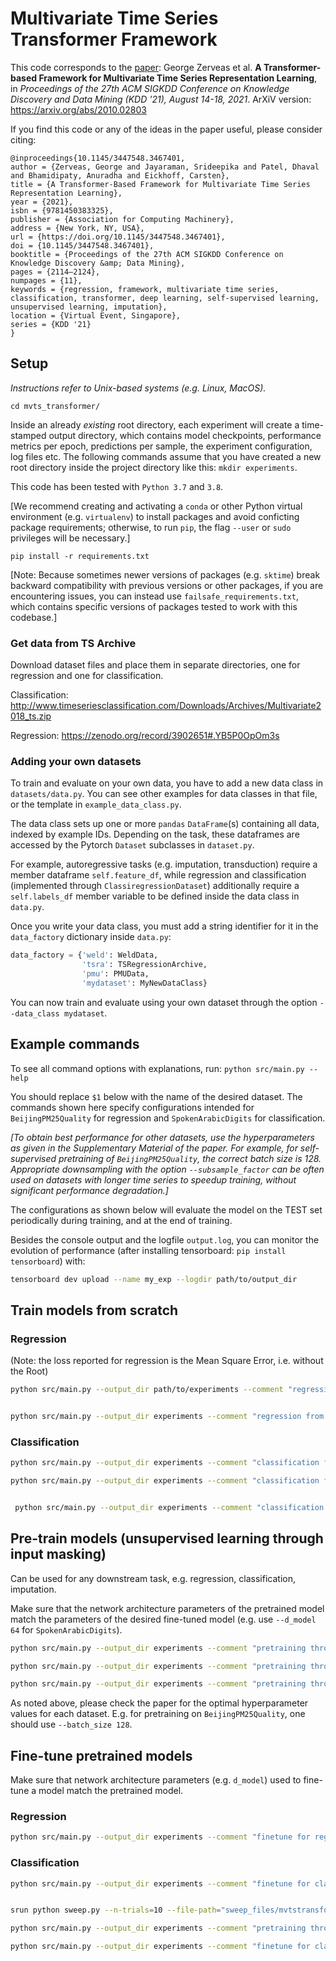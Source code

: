 # Multivariate Time Series Transformer Framework

This code corresponds to the [paper](https://dl.acm.org/doi/10.1145/3447548.3467401): George Zerveas et al. **A Transformer-based Framework for Multivariate Time Series Representation Learning**, in _Proceedings of the 27th ACM SIGKDD Conference on Knowledge Discovery and Data Mining (KDD '21), August 14-18, 2021_.
ArXiV version: https://arxiv.org/abs/2010.02803

If you find this code or any of the ideas in the paper useful, please consider citing:
```buildoutcfg
@inproceedings{10.1145/3447548.3467401,
author = {Zerveas, George and Jayaraman, Srideepika and Patel, Dhaval and Bhamidipaty, Anuradha and Eickhoff, Carsten},
title = {A Transformer-Based Framework for Multivariate Time Series Representation Learning},
year = {2021},
isbn = {9781450383325},
publisher = {Association for Computing Machinery},
address = {New York, NY, USA},
url = {https://doi.org/10.1145/3447548.3467401},
doi = {10.1145/3447548.3467401},
booktitle = {Proceedings of the 27th ACM SIGKDD Conference on Knowledge Discovery &amp; Data Mining},
pages = {2114–2124},
numpages = {11},
keywords = {regression, framework, multivariate time series, classification, transformer, deep learning, self-supervised learning, unsupervised learning, imputation},
location = {Virtual Event, Singapore},
series = {KDD '21}
}
```

## Setup

_Instructions refer to Unix-based systems (e.g. Linux, MacOS)._

`cd mvts_transformer/`

Inside an already *existing* root directory, each experiment will create a time-stamped output directory, which contains
model checkpoints, performance metrics per epoch, predictions per sample, the experiment configuration, log files etc.
The following commands assume that you have created a new root directory inside the project directory like this: 
`mkdir experiments`.

This code has been tested with `Python 3.7` and `3.8`.

[We recommend creating and activating a `conda` or other Python virtual environment (e.g. `virtualenv`) to 
install packages and avoid conficting package requirements; otherwise, to run `pip`, the flag `--user` or `sudo` privileges will be necessary.]

`pip install -r requirements.txt`

[Note: Because sometimes newer versions of packages (e.g. `sktime`) break backward compatibility with previous versions or other packages, 
if you are encountering issues, you can instead use `failsafe_requirements.txt`, which contains specific versions 
of packages tested to work with this codebase.] 

### Get data from TS Archive

Download dataset files and place them in separate directories, one for regression and one for classification.

Classification: http://www.timeseriesclassification.com/Downloads/Archives/Multivariate2018_ts.zip

Regression: https://zenodo.org/record/3902651#.YB5P0OpOm3s

### Adding your own datasets

To train and evaluate on your own data, you have to add a new data class in `datasets/data.py`.
You can see other examples for data classes in that file, or the template in `example_data_class.py`.

The data class sets up one or more `pandas` `DataFrame`(s) containing all data, indexed by example IDs.
Depending on the task, these dataframes are accessed by the Pytorch `Dataset` subclasses in `dataset.py`.

For example, autoregressive tasks (e.g. imputation, transduction) require a member dataframe `self.feature_df`, 
while regression and classification (implemented through `ClassiregressionDataset`) additionally require a `self.labels_df` member
variable to be defined inside the data class in `data.py`.

Once you write your data class, you must add a string identifier for it in the `data_factory` dictionary inside `data.py`:
```python
data_factory = {'weld': WeldData,
                'tsra': TSRegressionArchive,
                'pmu': PMUData,
                'mydataset': MyNewDataClass}
```

You can now train and evaluate using your own dataset through the option `--data_class mydataset`.

## Example commands

To see all command options with explanations, run: `python src/main.py --help`

You should replace `$1` below with the name of the desired dataset.
The commands shown here specify configurations intended for `BeijingPM25Quality` for regression and `SpokenArabicDigits` for classification.

_[To obtain best performance for other datasets, *use the hyperparameters as given in the Supplementary Material of the paper*. For example, for self-supervised pretraining of `BeijingPM25Quality`, the correct batch size is 128.
Appropriate downsampling with the option `--subsample_factor` can be often used on datasets with longer time series to speedup training, without significant
performance degradation.]_

The configurations as shown below will evaluate the model on the TEST set periodically during training, and at the end of training.

Besides the console output  and the logfile `output.log`, you can monitor the evolution of performance (after installing tensorboard: `pip install tensorboard`) with:
```bash
tensorboard dev upload --name my_exp --logdir path/to/output_dir
```

## Train models from scratch


### Regression

(Note: the loss reported for regression is the Mean Square Error, i.e. without the Root)

```bash
python src/main.py --output_dir path/to/experiments --comment "regression from Scratch" --name $1_fromScratch_Regression --records_file Regression_records.xls --data_dir path/to/Datasets/Regression/$1/ --data_class tsra --pattern TRAIN --val_pattern TEST --epochs 100 --lr 0.001 --optimizer RAdam  --pos_encoding learnable --task regression


python src/main.py --output_dir experiments --comment "regression from Scratch" --name BeijingPM25Quality_fromScratch_Regression --records_file Regression_records.xls --data_dir data/Regression/BeijingPM25Quality/ --data_class tsra --pattern TRAIN --val_pattern TEST --epochs 100 --lr 0.001 --optimizer RAdam  --pos_encoding learnable --task regression
```

### Classification

```bash
python src/main.py --output_dir experiments --comment "classification from Scratch" --name $1_fromScratch --records_file Classification_records.xls --data_dir path/to/Datasets/Classification/$1/ --data_class tsra --pattern TRAIN --val_pattern TEST --epochs 400 --lr 0.001 --optimizer RAdam  --pos_encoding learnable  --task classification  --key_metric accuracy

python src/main.py --output_dir experiments --comment "classification from Scratch" --name asimow_fromScratch --records_file Classification_records.xls --data_dir data/asimow/ --data_class arcweld --pattern train --val_pattern val --test_pattern test --epochs 15 --lr 0.001 --optimizer RAdam  --pos_encoding learnable  --task classification  --key_metric accuracy


 python src/main.py --output_dir experiments --comment "classification from Scratch" --name asimow_fromScratch --records_file Classification_records.xls --data_dir data/asimow/ --data_class arcweld --pattern train --val_pattern val --test_pattern test --epochs 40 --lr 0.001 --optimizer RAdam  --pos_encoding learnable --task classification  --key_metric accuracy --batch_size 512 --d_model 256 --num_heads 4 --num_layers 4 --logging-tag "Best:MVTS-Transformer-1" --logging-project "asimow-mvts"

```

## Pre-train models (unsupervised learning through input masking)

Can be used for any downstream task, e.g. regression, classification, imputation.

Make sure that the network architecture parameters of the pretrained model match the parameters of the desired fine-tuned model (e.g. use `--d_model 64` for `SpokenArabicDigits`).

```bash
python src/main.py --output_dir experiments --comment "pretraining through imputation" --name $1_pretrained --records_file Imputation_records.xls --data_dir /path/to/$1/ --data_class tsra --pattern TRAIN --val_ratio 0.2 --epochs 700 --lr 0.001 --optimizer RAdam --batch_size 32 --pos_encoding learnable --d_model 128

python src/main.py --output_dir experiments --comment "pretraining through imputation" --name asimow_pretraining --records_file Imputation_records.xls --data_dir data/asimow/ --data_class arcweld --pattern train --val_pattern val --test_pattern test --epochs 40 --lr 0.001 --optimizer RAdam  --pos_encoding learnable --task imputation  --batch_size 512 --d_model 256 --num_heads 4 --num_layers 4 --logging-tag "HyperparamSearch:MVTS-Transformer-1" --logging-project "asimow-mvts"

python src/main.py --output_dir experiments --comment "pretraining through imputation" --name $1_pretrained --records_file Imputation_records.xls --data_dir /path/to/$1/ --data_class tsra --pattern TRAIN --val_ratio 0.2 --epochs 700 --lr 0.001 --optimizer RAdam --batch_size 32 --pos_encoding learnable --d_model 128
```

As noted above, please check the paper for the optimal hyperparameter values for each dataset. E.g. for pretraining on `BeijingPM25Quality`, one should use `--batch_size 128`.

## Fine-tune pretrained models

Make sure that network architecture parameters (e.g. `d_model`) used to fine-tune a model match the pretrained model.

### Regression
```bash
python src/main.py --output_dir experiments --comment "finetune for regression" --name BeijingPM25Quality_finetuned --records_file Regression_records.xls --data_dir /path/to/Datasets/Regression/BeijingPM25Quality/ --data_class tsra --pattern TRAIN --val_pattern TEST  --epochs 200 --lr 0.001 --optimizer RAdam --pos_encoding learnable --d_model 128 --load_model path/to/BeijingPM25Quality_pretrained/checkpoints/model_best.pth --task regression --change_output --batch_size 128
```

### Classification
```bash
python src/main.py --output_dir experiments --comment "finetune for classification" --name SpokenArabicDigits_finetuned --records_file Classification_records.xls --data_dir /path/to/Datasets/Classification/SpokenArabicDigits/ --data_class tsra --pattern TRAIN --val_pattern TEST --epochs 100 --lr 0.001 --optimizer RAdam --batch_size 128 --pos_encoding learnable --d_model 64 --load_model path/to/SpokenArabicDigits_pretrained/checkpoints/model_best.pth --task classification --change_output --key_metric accuracy


srun python sweep.py --n-trials=10 --file-path="sweep_files/mvtstransformer.yml"

python src/main.py --output_dir experiments --comment "pretraining through imputation" --name asimow_pretraining --records_file Imputation_records.xls --data_dir data/asimow/ --data_class arcweld --pattern train --val_pattern val --test_pattern test --epochs 40 --lr 0.001 --optimizer RAdam  --pos_encoding learnable --task imputation --batch_size 512 --d_model 256 --num_heads 4 --num_layers 4 --logging-tag "HyperparamSearch:MVTS-Transformer-2" --logging-project "asimow-mvts"

python src/main.py --output_dir experiments --comment "finetune for classification" --name asimow_finetuned --records_file Classification_records.xls --data_dir data/asimow/  --data_class arcweld --pattern train --val_pattern val --test_pattern test --epochs 40 --lr 0.001 --optimizer RAdam --batch_size 512 --pos_encoding learnable --d_model 256 --num_heads 4 --num_layer 6 --load_model experiments/asimow_pretraining_2024-04-10_17-24-30_xEG/checkpoints/model_best.pth --task classification --change_output --key_metric accuracy --logging-tag "HyperparamSearch:Finetuning" --logging-project "asimow-mvts" 
```
